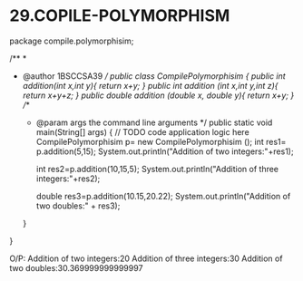 # 29.COPILE-POLYMORPHISM
package compile.polymorphisim;

/**
 *
 * @author 1BSCCSA39
 */
public class CompilePolymorphisim {
    public int addition(int x,int y){
        return x+y;
    }
    public int addition (int x,int y,int z){
        return x+y+z;
    }
    public double addition (double x, double y){
        return x+y;
    }
    /**
     * @param args the command line arguments
     */
    public static void main(String[] args) {
        // TODO code application logic here
        CompilePolymorphisim p= new CompilePolymorphisim ();
        int res1= p.addition(5,15);
        System.out.println("Addition of two integers:"+res1);
        
        int res2=p.addition(10,15,5);
        System.out.println("Addition of three integers:"+res2);
        
        double res3=p.addition(10.15,20.22);
        System.out.println("Addition of two doubles:" + res3);
            
    }
    
}

O/P:
Addition of two integers:20
Addition of three integers:30
Addition of two doubles:30.369999999999997
